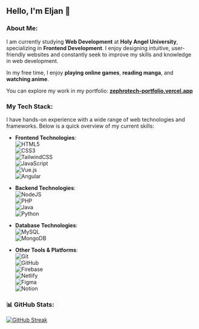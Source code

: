 ## Hello, I'm Eljan 👋

### About Me:
I am currently studying **Web Development** at **Holy Angel University**, specializing in **Frontend Development**. I enjoy designing intuitive, user-friendly websites and constantly seek to improve my skills and knowledge in web development.

In my free time, I enjoy **playing online games**, **reading manga**, and **watching anime**.

You can explore my work in my portfolio: [**zephrotech-portfolio.vercel.app**](https://zephrotech-portfolio.vercel.app)

### My Tech Stack:
I have hands-on experience with a wide range of web technologies and frameworks. Below is a quick overview of my current skills:

- **Frontend Technologies**:  
  ![HTML5](https://img.shields.io/badge/html5-%23E34F26.svg?style=for-the-badge&logo=html5&logoColor=white)  
  ![CSS3](https://img.shields.io/badge/css3-%231572B6.svg?style=for-the-badge&logo=css3&logoColor=white)  
  ![TailwindCSS](https://img.shields.io/badge/tailwindcss-%2338B2AC.svg?style=for-the-badge&logo=tailwind-css&logoColor=white)  
  ![JavaScript](https://img.shields.io/badge/javascript-%23323330.svg?style=for-the-badge&logo=javascript&logoColor=%23F7DF1E)  
  ![Vue.js](https://img.shields.io/badge/vue.js-%2335495e.svg?style=for-the-badge&logo=vuedotjs&logoColor=%234FC08D)  
  ![Angular](https://img.shields.io/badge/angular-%23DD0031.svg?style=for-the-badge&logo=angular&logoColor=white)

- **Backend Technologies**:  
  ![NodeJS](https://img.shields.io/badge/node.js-6DA55F?style=for-the-badge&logo=node.js&logoColor=white)  
  ![PHP](https://img.shields.io/badge/php-%23777BB4.svg?style=for-the-badge&logo=php&logoColor=white)  
  ![Java](https://img.shields.io/badge/java-%23ED8B00.svg?style=for-the-badge&logo=openjdk&logoColor=white)  
  ![Python](https://img.shields.io/badge/python-3670A0?style=for-the-badge&logo=python&logoColor=ffdd54)  

- **Database Technologies**:  
  ![MySQL](https://img.shields.io/badge/mysql-4479A1.svg?style=for-the-badge&logo=mysql&logoColor=white)  
  ![MongoDB](https://img.shields.io/badge/MongoDB-%234ea94b.svg?style=for-the-badge&logo=mongodb&logoColor=white)

- **Other Tools & Platforms**:  
  ![Git](https://img.shields.io/badge/git-%23F05033.svg?style=for-the-badge&logo=git&logoColor=white)  
  ![GitHub](https://img.shields.io/badge/github-%23121011.svg?style=for-the-badge&logo=github&logoColor=white)  
  ![Firebase](https://img.shields.io/badge/firebase-a08021?style=for-the-badge&logo=firebase&logoColor=ffcd34)  
  ![Netlify](https://img.shields.io/badge/netlify-%23000000.svg?style=for-the-badge&logo=netlify&logoColor=#00C7B7)  
  ![Figma](https://img.shields.io/badge/figma-%23F24E1E.svg?style=for-the-badge&logo=figma&logoColor=white)  
  ![Notion](https://img.shields.io/badge/Notion-%23000000.svg?style=for-the-badge&logo=notion&logoColor=white)  

### 📊 GitHub Stats:
[![GitHub Streak](https://github-readme-streak-stats.herokuapp.com/?user=KentXStuuki&theme=dark&hide_border=true)](https://git.io/streak-stats)
